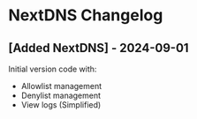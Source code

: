 # NextDNS Changelog

## [Added NextDNS] - 2024-09-01

Initial version code with:
- Allowlist management
- Denylist management
- View logs (Simplified)
